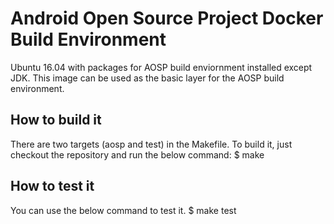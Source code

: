 Android Open Source Project Docker Build Environment
====================================================

Ubuntu 16.04 with packages for AOSP build enviornment installed except JDK. 
This image can be used as the basic layer for the AOSP build environment.

How to build it
---------------

There are two targets (aosp and test) in the Makefile. To build it, just checkout the repository
and run the below command:
$ make


How to test it
--------------

You can use the below command to test it.
$ make test
